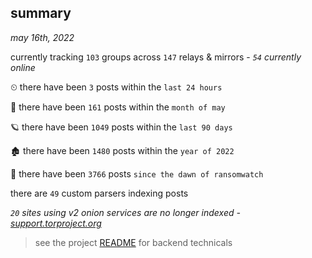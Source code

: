 
## summary
_may 16th, 2022_

currently tracking `103` groups across `147` relays & mirrors - _`54` currently online_

⏲ there have been `3` posts within the `last 24 hours`

🦈 there have been `161` posts within the `month of may`

🪐 there have been `1049` posts within the `last 90 days`

🏚 there have been `1480` posts within the `year of 2022`

🦕 there have been `3766` posts `since the dawn of ransomwatch`

there are `49` custom parsers indexing posts

_`20` sites using v2 onion services are no longer indexed - [support.torproject.org](https://support.torproject.org/onionservices/v2-deprecation/)_

> see the project [README](https://github.com/thetanz/ransomwatch#ransomwatch--) for backend technicals
